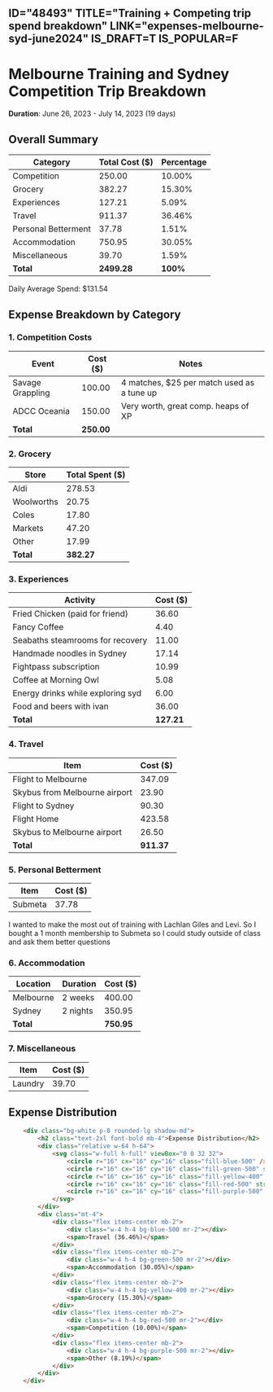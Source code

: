 ID="48493"
TITLE="Training + Competing trip spend breakdown"
LINK="expenses-melbourne-syd-june2024"
IS_DRAFT=T
IS_POPULAR=F
----------

# Melbourne Training and Sydney Competition Trip Breakdown

**Duration**: June 26, 2023 - July 14, 2023 (19 days)

## Overall Summary

| Category           | Total Cost ($) | Percentage |
|--------------------|----------------|------------|
| Competition        | 250.00         | 10.00%     |
| Grocery            | 382.27         | 15.30%     |
| Experiences        | 127.21         | 5.09%      |
| Travel             | 911.37         | 36.46%     |
| Personal Betterment| 37.78          | 1.51%      |
| Accommodation      | 750.95         | 30.05%     |
| Miscellaneous      | 39.70          | 1.59%      |
| **Total**          | **2499.28**    | **100%**   |

Daily Average Spend: $131.54

## Expense Breakdown by Category

### 1. Competition Costs

| Event                  | Cost ($) | Notes                      |
|------------------------|----------|----------------------------|
| Savage Grappling       | 100.00   | 4 matches, $25 per match used as a tune up|
| ADCC Oceania           | 150.00   | Very worth, great comp. heaps of XP|
| **Total**              | **250.00**|                           |

### 2. Grocery

| Store          | Total Spent ($) |
|----------------|-----------------|
| Aldi           | 278.53          |
| Woolworths     | 20.75           |
| Coles          | 17.80           |
| Markets        | 47.20           |
| Other          | 17.99           |
| **Total**      | **382.27**      |

### 3. Experiences

| Activity                    | Cost ($) |
|-----------------------------|----------|
| Fried Chicken (paid for friend) | 36.60    |
| Fancy Coffee                | 4.40     |
| Seabaths steamrooms for recovery | 11.00    |
| Handmade noodles in Sydney  | 17.14    |
| Fightpass subscription      | 10.99    |
| Coffee at Morning Owl       | 5.08     |
| Energy drinks while exploring syd      | 6.00     |
| Food and beers with ivan    | 36.00    |
| **Total**                   | **127.21**|

### 4. Travel

| Item                        | Cost ($) |
|-----------------------------|----------|
| Flight to Melbourne         | 347.09   |
| Skybus from Melbourne airport| 23.90   |
| Flight to Sydney            | 90.30    |
| Flight Home                 | 423.58   |
| Skybus to Melbourne airport | 26.50    |
| **Total**                   | **911.37**|

### 5. Personal Betterment

| Item    | Cost ($) |
|---------|----------|
| Submeta | 37.78    |

I wanted to make the most out of training with Lachlan Giles and Levi. So I bought a 1 month membership to Submeta so I could study outside of class and ask them better questions 

### 6. Accommodation

| Location  | Duration    | Cost ($) |
|-----------|-------------|----------|
| Melbourne | 2 weeks     | 400.00   |
| Sydney    | 2 nights    | 350.95   |
| **Total** |             | **750.95**|

### 7. Miscellaneous

| Item    | Cost ($) |
|---------|----------|
| Laundry | 39.70    |

## Expense Distribution 

```html
    <div class="bg-white p-8 rounded-lg shadow-md">
        <h2 class="text-2xl font-bold mb-4">Expense Distribution</h2>
        <div class="relative w-64 h-64">
            <svg class="w-full h-full" viewBox="0 0 32 32">
                <circle r="16" cx="16" cy="16" class="fill-blue-500" />
                <circle r="16" cx="16" cy="16" class="fill-green-500" stroke="white" stroke-width="32" stroke-dasharray="65.4 100" />
                <circle r="16" cx="16" cy="16" class="fill-yellow-400" stroke="white" stroke-width="32" stroke-dasharray="43.9 100" />
                <circle r="16" cx="16" cy="16" class="fill-red-500" stroke="white" stroke-width="32" stroke-dasharray="25.35 100" />
                <circle r="16" cx="16" cy="16" class="fill-purple-500" stroke="white" stroke-width="32" stroke-dasharray="8.19 100" />
            </svg>
        </div>
        <div class="mt-4">
            <div class="flex items-center mb-2">
                <div class="w-4 h-4 bg-blue-500 mr-2"></div>
                <span>Travel (36.46%)</span>
            </div>
            <div class="flex items-center mb-2">
                <div class="w-4 h-4 bg-green-500 mr-2"></div>
                <span>Accommodation (30.05%)</span>
            </div>
            <div class="flex items-center mb-2">
                <div class="w-4 h-4 bg-yellow-400 mr-2"></div>
                <span>Grocery (15.30%)</span>
            </div>
            <div class="flex items-center mb-2">
                <div class="w-4 h-4 bg-red-500 mr-2"></div>
                <span>Competition (10.00%)</span>
            </div>
            <div class="flex items-center mb-2">
                <div class="w-4 h-4 bg-purple-500 mr-2"></div>
                <span>Other (8.19%)</span>
            </div>
        </div>
    </div>
```
